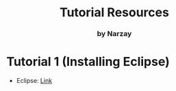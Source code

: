 <h1 align="center">Tutorial Resources</h1>
<h3 align="center">by Narzay</h3>

# Tutorial 1 (Installing Eclipse)

- Eclipse: [Link](https://www.eclipse.org/downloads/)
